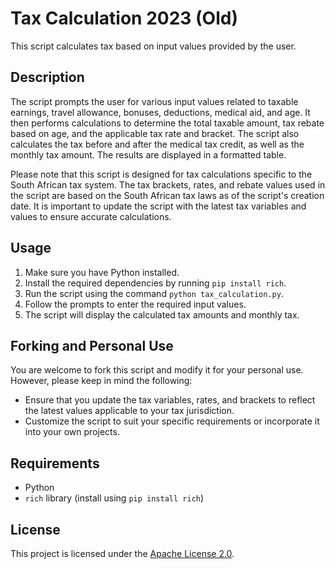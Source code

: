 # Tax Calculation 2023 (Old)

This script calculates tax based on input values provided by the user.

## Description

The script prompts the user for various input values related to taxable earnings, travel allowance, bonuses, deductions, medical aid, and age. It then performs calculations to determine the total taxable amount, tax rebate based on age, and the applicable tax rate and bracket. The script also calculates the tax before and after the medical tax credit, as well as the monthly tax amount. The results are displayed in a formatted table.

Please note that this script is designed for tax calculations specific to the South African tax system. The tax brackets, rates, and rebate values used in the script are based on the South African tax laws as of the script's creation date. It is important to update the script with the latest tax variables and values to ensure accurate calculations.

## Usage

1. Make sure you have Python installed.
2. Install the required dependencies by running `pip install rich`.
3. Run the script using the command `python tax_calculation.py`.
4. Follow the prompts to enter the required input values.
5. The script will display the calculated tax amounts and monthly tax.

## Forking and Personal Use

You are welcome to fork this script and modify it for your personal use. However, please keep in mind the following:

- Ensure that you update the tax variables, rates, and brackets to reflect the latest values applicable to your tax jurisdiction.
- Customize the script to suit your specific requirements or incorporate it into your own projects.

## Requirements

- Python
- `rich` library (install using `pip install rich`)

## License

This project is licensed under the [Apache License 2.0](LICENSE).
